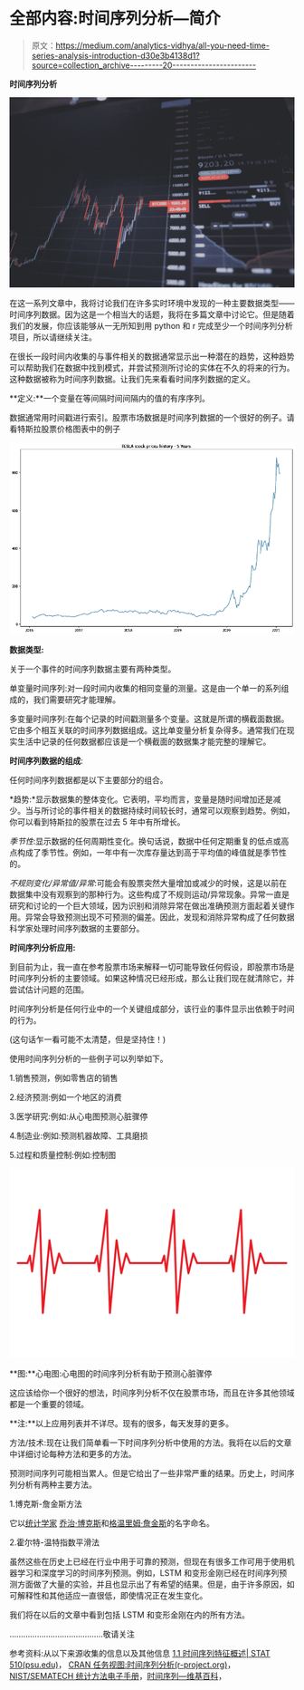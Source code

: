 # 全部内容:时间序列分析—简介

> 原文：<https://medium.com/analytics-vidhya/all-you-need-time-series-analysis-introduction-d30e3b4138d1?source=collection_archive---------20----------------------->

**时间序列分析**

![](img/a0fadbd7a916bad79a6bf9eb61be1fdd.png)

在这一系列文章中，我将讨论我们在许多实时环境中发现的一种主要数据类型——时间序列数据。因为这是一个相当大的话题，我将在多篇文章中讨论它。但是随着我们的发展，你应该能够从一无所知到用 python 和 r 完成至少一个时间序列分析项目，所以请继续关注。

在很长一段时间内收集的与事件相关的数据通常显示出一种潜在的趋势，这种趋势可以帮助我们在数据中找到模式，并尝试预测所讨论的实体在不久的将来的行为。这种数据被称为时间序列数据。让我们先来看看时间序列数据的定义。

**定义:**一个变量在等间隔时间间隔内的值的有序序列。

数据通常用时间戳进行索引。股票市场数据是时间序列数据的一个很好的例子。请看特斯拉股票价格图表中的例子

![](img/116ac3c6cc3eb9c924bba67cdd06ba7a.png)

**数据类型:**

关于一个事件的时间序列数据主要有两种类型。

单变量时间序列:对一段时间内收集的相同变量的测量。这是由一个单一的系列组成的，我们需要研究才能理解。

多变量时间序列:在每个记录的时间戳测量多个变量。这就是所谓的横截面数据。它由多个相互关联的时间序列数据组成。这比单变量分析复杂得多。通常我们在现实生活中记录的任何数据都应该是一个横截面的数据集才能完整的理解它。

**时间序列数据的组成**:

任何时间序列数据都是以下主要部分的组合。

*趋势:*显示数据集的整体变化。它表明，平均而言，变量是随时间增加还是减少。当与所讨论的事件相关的数据持续时间较长时，通常可以观察到趋势。例如，你可以看到特斯拉的股票在过去 5 年中有所增长。

*季节性*:显示数据的任何周期性变化。换句话说，数据中任何定期重复的低点或高点构成了季节性。例如，一年中有一次库存量达到高于平均值的峰值就是季节性的。

*不规则变化/异常值/异常*:可能会有股票突然大量增加或减少的时候，这是以前在数据集中没有观察到的那种行为。这些构成了不规则运动/异常现象。异常一直是研究和讨论的一个巨大领域，因为识别和消除异常在做出准确预测方面起着关键作用。异常会导致预测出现不可预测的偏差。因此，发现和消除异常构成了任何数据科学家处理时间序列数据的主要部分。

**时间序列分析应用:**

到目前为止，我一直在参考股票市场来解释一切可能导致任何假设，即股票市场是时间序列分析的主要领域。如果这种情况已经形成，那么让我们现在就清除它，并尝试估计问题的范围。

时间序列分析是任何行业中的一个关键组成部分，该行业的事件显示出依赖于时间的行为。

(这句话乍一看可能不太清楚，但是坚持住！)

使用时间序列分析的一些例子可以列举如下。

1.销售预测，例如零售店的销售

2.经济预测:例如一个地区的消费

3.医学研究:例如:从心电图预测心脏骤停

4.制造业:例如:预测机器故障、工具磨损

5.过程和质量控制:例如:控制图

![](img/32a9878e4c861f6a05a2cfe1e2f4bf71.png)

**图:**心电图:心电图的时间序列分析有助于预测心脏骤停

这应该给你一个很好的想法，时间序列分析不仅在股票市场，而且在许多其他领域都是一个重要的领域。

**注:**以上应用列表并不详尽。现有的很多，每天发芽的更多。

方法/技术:现在让我们简单看一下时间序列分析中使用的方法。我将在以后的文章中详细讨论每种方法和更多的方法。

预测时间序列可能相当累人。但是它给出了一些非常严重的结果。历史上，时间序列分析有两种主要方法。

1.博克斯-詹金斯方法

它以[统计学家](https://en.wikipedia.org/wiki/Statistician) [乔治·博克斯](https://en.wikipedia.org/wiki/George_Box)和[格温里姆·詹金斯](https://en.wikipedia.org/wiki/Gwilym_Jenkins)的名字命名。

2.霍尔特-温特指数平滑法

虽然这些在历史上已经在行业中用于可靠的预测，但现在有很多工作可用于使用机器学习和深度学习的时间序列预测。例如，LSTM 和变形金刚已经在时间序列预测方面做了大量的实验，并且也显示出了有希望的结果。但是，由于许多原因，如可解释性和其他适应一直很低，即使情况正在发生变化。

我们将在以后的文章中看到包括 LSTM 和变形金刚在内的所有方法。

…………………………………..敬请关注

参考资料:从以下来源收集的信息以及其他信息 [1.1 时间序列特征概述| STAT 510(psu.edu)](https://online.stat.psu.edu/stat510/lesson/1/1.1)， [CRAN 任务视图:时间序列分析(r-project.org)](https://cran.r-project.org/web/views/TimeSeries.html)， [NIST/SEMATECH 统计方法电子手册](https://www.itl.nist.gov/div898/handbook/index.htm)，[时间序列—维基百科](https://en.wikipedia.org/wiki/Time_series)，